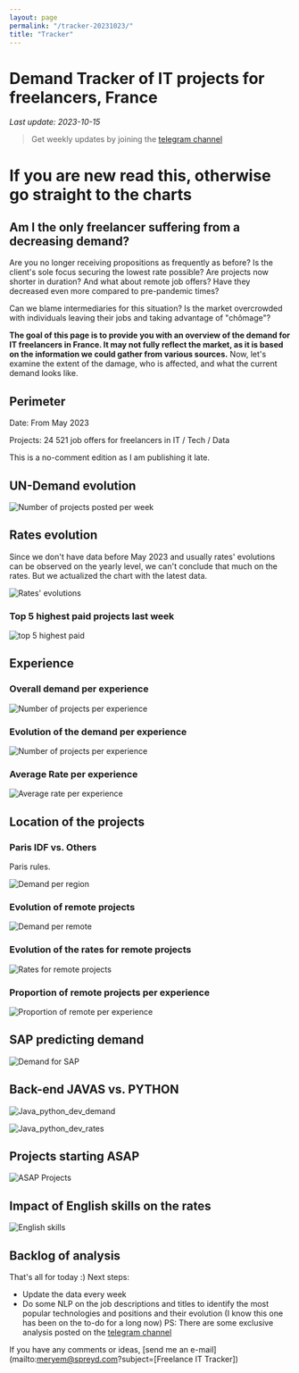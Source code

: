 ```yaml
---
layout: page
permalink: "/tracker-20231023/"
title: "Tracker"
---
```

# Demand Tracker of IT projects for freelancers, France
*Last update: 2023-10-15*
> Get weekly updates by joining the [telegram
> channel](https://t.me/+3y9PJaF335UxYTg0)

# If you are new read this, otherwise go straight to the charts
## Am I the only freelancer suffering from a decreasing demand?

Are you no longer receiving propositions as frequently as before? 
Is the client's sole focus securing the lowest rate possible?
Are projects now shorter in duration?
And what about remote job offers? Have they decreased even more compared to pre-pandemic times? 

Can we blame intermediaries for this situation? 
Is the market overcrowded with individuals leaving their jobs and taking advantage of "chômage"?

**The goal of this page is to provide you with an overview of the demand for IT freelancers in France. It may not fully reflect the market, as it is based on the information we could gather from various sources.**
Now, let's examine the extent of the damage, who is affected, and what the current demand looks like.

## Perimeter
Date: From May 2023

Projects: 24 521 job offers for freelancers in IT / Tech / Data

This is a no-comment edition as I am publishing it late.

## UN-Demand evolution

![Number of projects posted per week](/nbmissions_week_20231023.png)

## Rates evolution
Since we don't have data before May 2023 and usually rates' evolutions can be observed on the yearly level, we can't conclude that much on the rates. But we actualized the chart with the latest data.

![Rates' evolutions](/rates_week_20231023.png)

### Top 5 highest paid projects last week

![top 5 highest paid](/top5paid_week_20231023.png)

## Experience
### Overall demand per experience

![Number of projects per experience](expedemand_week_20231023.png)

### Evolution of the demand per experience

![Number of projects per experience](/nbmissions_exp_20231023.png)

### Average Rate per experience

![Average rate per experience](avgrate_expe_20231023.png)

## Location of the projects
### Paris IDF vs. Others
Paris rules.

![Demand per region](/nbmissions_location_20231023.png)

### Evolution of remote projects


![Demand per remote](/nbmissions_remote_20231023.png)

### Evolution of the rates for remote projects

![Rates for remote projects](/ratesremote_week_20231023.png)

### Proportion of remote projects per experience

![Proportion of remote per experience](/remote_experience_week_20231023.png)

## SAP predicting demand

![Demand for SAP ](/sapvsall_week_20231023.png)

## Back-end JAVAS vs. PYTHON

![Java_python_dev_demand](/pythonvsjava_week_20231023.png)

![Java_python_dev_rates](/pythonvsjava_rates_week_20231023.png)

## Projects starting ASAP

![ASAP Projects](/asapprojects_week_20231023.png)

## Impact of English skills on the rates

![English skills](/ratesenglish_week_20231023.png)

## Backlog of analysis
That's all for today :)
Next steps: 
- Update the data every week
- Do some NLP on the job descriptions and titles to identify the most popular technologies and positions and their evolution (I know this one has been on the to-do for a long now)
PS: There are some exclusive analysis posted on the [telegram channel](https://t.me/+3y9PJaF335UxYTg0)

If you have any comments or ideas, [send me an e-mail](mailto:meryem@spreyd.com?subject=[Freelance IT Tracker])
